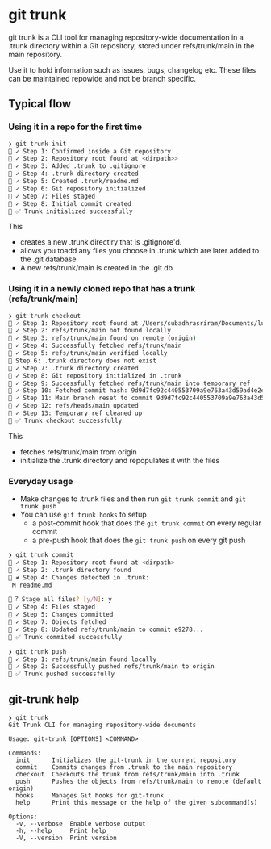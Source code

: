 # git trunk

git trunk is a CLI tool for managing repository-wide documentation in a .trunk directory within a Git repository, stored under refs/trunk/main in the main repository.

Use it to hold information such as issues, bugs, changelog etc. These files can be maintained repowide and not be branch specific. 

## Typical flow

### Using it in a repo for the first time
```sh
❯ git trunk init          
🐘 ✓ Step 1: Confirmed inside a Git repository
🐘 ✓ Step 2: Repository root found at <dirpath>>
🐘 ✓ Step 3: Added .trunk to .gitignore
🐘 ✓ Step 4: .trunk directory created
🐘 ✓ Step 5: Created .trunk/readme.md
🐘 ✓ Step 6: Git repository initialized
🐘 ✓ Step 7: Files staged
🐘 ✓ Step 8: Initial commit created
🐘 ✅ Trunk initialized successfully
```
This 
- creates a new .trunk directiry that is .gitignore'd.
- allows you toadd any files you choose in .trunk which are later added to the .git database
- A new refs/trunk/main is created in the .git db

### Using it in a newly cloned repo that has a trunk (refs/trunk/main)
```sh
❯ git trunk checkout
🐘 ✓ Step 1: Repository root found at /Users/subadhrasriram/Documents/lucky/git-trunk-test/e11
🐘 ✓ Step 2: refs/trunk/main not found locally
🐘 ✓ Step 3: refs/trunk/main found on remote (origin)
🐘 ✓ Step 4: Successfully fetched refs/trunk/main
🐘 ✓ Step 5: refs/trunk/main verified locally
🐘 Step 6: .trunk directory does not exist
🐘 ✓ Step 7: .trunk directory created
🐘 ✓ Step 8: Git repository initialized in .trunk
🐘 ✓ Step 9: Successfully fetched refs/trunk/main into temporary ref
🐘 ✓ Step 10: Fetched commit hash: 9d9d7fc92c440553709a9e763a43d59ad4e2ee47
🐘 ✓ Step 11: Main branch reset to commit 9d9d7fc92c440553709a9e763a43d59ad4e2ee47
🐘 ✓ Step 12: refs/heads/main updated
🐘 ✓ Step 13: Temporary ref cleaned up
🐘 ✅ Trunk checkout successfully
```

This
- fetches refs/trunk/main from origin 
- initialize the .trunk directory and repopulates it with the files

### Everyday usage
- Make changes to .trunk files and then run `git trunk commit` and `git trunk push`
- You can use `git trunk hooks` to setup 
  - a post-commit hook that does the `git trunk commit` on every regular commit
  - a pre-push hook that does the `git trunk push` on every git push 

```sh
❯ git trunk commit
🐘 ✓ Step 1: Repository root found at <dirpath>
🐘 ✓ Step 2: .trunk directory found
🐘 ≠ Step 4: Changes detected in .trunk:
 M readme.md

🐘︖ Stage all files? [y/N]: y
🐘 ✓ Step 4: Files staged
🐘 ✓ Step 5: Changes committed
🐘 ✓ Step 7: Objects fetched
🐘 ✓ Step 8: Updated refs/trunk/main to commit e9278...
🐘 ✅ Trunk commited successfully
```

```sh
❯ git trunk push
🐘 ✓ Step 1: refs/trunk/main found locally
🐘 ✓ Step 2: Successfully pushed refs/trunk/main to origin
🐘 ✅ Trunk pushed successfully
```

## git-trunk help
```
❯ git trunk
Git Trunk CLI for managing repository-wide documents

Usage: git-trunk [OPTIONS] <COMMAND>

Commands:
  init      Initializes the git-trunk in the current repository
  commit    Commits changes from .trunk to the main repository
  checkout  Checkouts the trunk from refs/trunk/main into .trunk
  push      Pushes the objects from refs/trunk/main to remote (default origin)
  hooks     Manages Git hooks for git-trunk
  help      Print this message or the help of the given subcommand(s)

Options:
  -v, --verbose  Enable verbose output
  -h, --help     Print help
  -V, --version  Print version
```